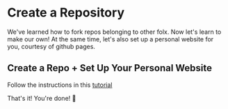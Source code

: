 # Create a Repository

We've learned how to fork repos belonging to other folx. Now let's learn to make our own! At the same time, let's also set up a personal website for you, courtesy of github pages.

## Create a Repo + Set Up Your Personal Website

Follow the instructions in this [tutorial](https://pages.github.com/)

That's it! You're done! :beer:
